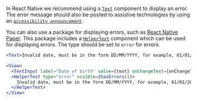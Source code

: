In React Native we recommend using a [`Text`](https://reactnative.dev/docs/text) component to display an error. The error message should also be posted to assistive technologies by using an [`accessibility announcement`](../Techniques/accessibility-announcement.md).

You can also use a package for displaying errors, such as [React Native Paper](https://callstack.github.io/react-native-paper/index.html). This package includes a [`HelperText`](https://callstack.github.io/react-native-paper/docs/components/HelperText/) component which can be used for displaying errors. The type should be set to `error` for errors.

```jsx
<Text>Invalid date, must be in the form DD/MM/YYYY, for example, 01/01/2000</Text>

<View>
  <TextInput label="Date of birth" value={text} onChangeText={onChangeText} />
  <HelperText type="error" visible={hasErrors()}>
    Invalid date, must be in the form DD/MM/YYYY, for example, 01/01/2000
  </HelperText>
</View>
```
